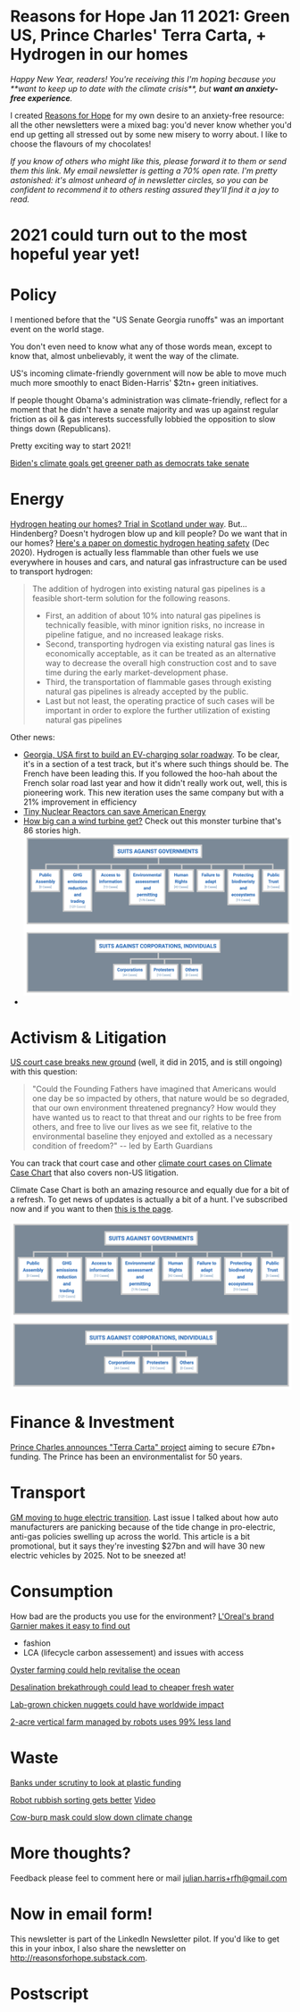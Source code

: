 # Reasons for Hope Jan 11 2021: Green US, Prince Charles' Terra Carta, + Hydrogen in our homes

<p><em>Happy New Year, readers! You're receiving this I'm hoping because you **want to keep up to date with the climate crisis**, but <b>want an anxiety-free experience</b>.</em></p>

I created [Reasons for Hope](http://reasonsforhope.substack.com) for my own desire to an anxiety-free resource: all the other newsletters were a mixed bag: you'd never know whether you'd end up getting all stressed out by some new misery to worry about. I like to choose the flavours of my chocolates!

<p><em>If you know of others who might like this, please forward it to them or send them this link. My email newsletter is getting a 70% open rate. I'm pretty astonished: it's almost unheard of in newsletter circles, so you can be confident to recommend it to others resting assured they'll find it a joy to read.</em></p>

# 2021 could turn out to the most hopeful year yet!


# Policy

 I mentioned before that the "US Senate Georgia runoffs" was an important event on the world stage. 

You don't even need to know what any of those words mean, except to know that, almost unbelievably, it went the way of the climate. 

US's incoming climate-friendly government will now be able to move much much more smoothly to enact Biden-Harris' $2tn+ green initiatives. 

If people thought Obama's administration was climate-friendly, reflect for a moment that he didn't have a senate majority and was up against regular friction as oil & gas interests successfully lobbied the opposition to slow things down (Republicans). 

Pretty exciting way to start 2021!

[Biden's climate goals get greener path as democrats take senate](https://flip.it/mBqDzo)


# Energy

[Hydrogen heating our homes? Trial in Scotland under way](https://flip.it/rShFup). But… Hindenberg? Doesn't hydrogen blow up and kill people? Do we want that in our homes? [Here's a paper on domestic hydrogen heating safety](https://www.sciencedirect.com/science/article/pii/S2095809920302861) (Dec 2020). Hydrogen is actually less flammable than other fuels we use everywhere in houses and cars, and natural gas infrastructure can be used to transport hydrogen:

> The addition of hydrogen into existing natural gas pipelines is a feasible short-term solution for the following reasons. 
> * First, an addition of about 10% into natural gas pipelines is technically feasible, with minor ignition risks, no increase in pipeline fatigue, and no increased leakage risks. 
> * Second, transporting hydrogen via existing natural gas lines is economically acceptable, as it can be treated as an alternative way to decrease the overall high construction cost and to save time during the early market-development phase. 
> * Third, the transportation of flammable gases through existing natural gas pipelines is already accepted by the public. 
> * Last but not least, the operating practice of such cases will be important in order to explore the further utilization of existing natural gas pipelines

Other news:
* [Georgia, USA first to build an EV-charging solar roadway](https://flip.it/C4UNkM). To be clear, it's in a section of a test track, but it's where such things should be. The French have been leading this. If you followed the hoo-hah about the French solar road last year and how it didn't really work out, well, this is pioneering work. This new iteration uses the same company but with a 21% improvement in efficiency
* [Tiny Nuclear Reactors can save American Energy](https://flip.it/g8UImh)
* [How big can a wind turbine get?](https://flip.it/z.oEKT) Check out this monster turbine that's 86 stories high. ![Soil and biomass](images/climate-case-charts.png "Soil and biomass")
* 
# Activism & Litigation

[US court case breaks new ground](https://flip.it/k8dyw6) (well, it did in 2015, and is still ongoing) with this question: 

>"Could the Founding Fathers have imagined that Americans would one day be so impacted by others, that nature would be so degraded, that our own environment threatened pregnancy? How would they have wanted us to react to that threat and our rights to be free from others, and free to live our lives as we see fit, relative to the environmental baseline they enjoyed and extolled as a necessary condition of freedom?" -- led by Earth Guardians

You can track that court case and other [climate court cases on Climate Case Chart](https://flip.it/-CtsLi) that also covers non-US litigation.

Climate Case Chart is both an amazing resource and equally due for a bit of a refresh. To get news of updates is actually a bit of a hunt. I've subscribed now and if you want to then [this is the page](https://us13.list-manage.com/subscribe?u=9906c7202590aac6a8bdbb7b9&id=a721b41b2d).

![How climate litigation is categorised](images/climate-case-charts.png "How climate litigation is categorised")

# Finance & Investment

[Prince Charles announces "Terra Carta" project](https://flip.it/Cn32Nh) aiming to secure £7bn+ funding. The Prince has been an environmentalist for 50 years. 

# Transport

[GM moving to huge electric transition](https://flip.it/to.xht). Last issue I talked about how auto manufacturers are panicking because of the tide change in pro-electric, anti-gas policies swelling up across the world. This article is a bit promotional, but it says they're investing $27bn and will have 30 new electric vehicles by 2025. Not to be sneezed at!



# Consumption

How bad are the products you use for the environment? [L'Oreal's brand Garnier makes it easy to find out](https://flip.it/SviptJ) 
- fashion
- LCA (lifecycle carbon assessement) and issues with access

[Oyster farming could help revitalise the ocean](https://flip.it/JeL.lZ)

[Desalination brekathrough could lead to cheaper fresh water](https://flip.it/LiPUwJ)

[Lab-grown chicken nuggets could have worldwide impact](https://flip.it/0oqSDS)

[2-acre vertical farm managed by robots uses 99% less land](https://flip.it/Gmph2f)

# Waste

[Banks under scrutiny to look at plastic funding](https://flip.it/64rtN8)

[Robot rubbish sorting gets better](https://flip.it/KTMcct) [Video](https://www.youtube.com/watch?v=AT84I1NFU7c)

[Cow-burp mask could slow down climate change](https://flip.it/H8YMr3)

# More thoughts?
Feedback please feel to comment here or mail julian.harris+rfh@gmail.com 

# Now in email form!
This newsletter is part of the LinkedIn Newsletter pilot. If you'd like to get this in your inbox, I also share the newsletter on http://reasonsforhope.substack.com. 

# Postscript